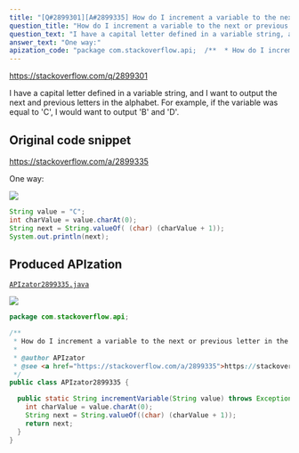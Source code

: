 ```yaml
---
title: "[Q#2899301][A#2899335] How do I increment a variable to the next or previous letter in the alphabet?"
question_title: "How do I increment a variable to the next or previous letter in the alphabet?"
question_text: "I have a capital letter defined in a variable string, and I want to output the next and previous letters in the alphabet. For example, if the variable was equal to 'C', I would want to output 'B' and 'D'."
answer_text: "One way:"
apization_code: "package com.stackoverflow.api;  /**  * How do I increment a variable to the next or previous letter in the alphabet?  *  * @author APIzator  * @see <a href=\"https://stackoverflow.com/a/2899335\">https://stackoverflow.com/a/2899335</a>  */ public class APIzator2899335 {    public static String incrementVariable(String value) throws Exception {     int charValue = value.charAt(0);     String next = String.valueOf((char) (charValue + 1));     return next;   } }"
---
```


https://stackoverflow.com/q/2899301

I have a capital letter defined in a variable string, and I want to output the next and previous letters in the alphabet. For example, if the variable was equal to &#x27;C&#x27;, I would want to output &#x27;B&#x27; and &#x27;D&#x27;.



## Original code snippet

https://stackoverflow.com/a/2899335

One way:

<div class="code-logo"><img src="/stackoverflow.png" /></div>

```java
String value = "C";
int charValue = value.charAt(0);
String next = String.valueOf( (char) (charValue + 1));
System.out.println(next);
```

## Produced APIzation

[`APIzator2899335.java`](https://github.com/blind-papers/apization-temp-data/raw/main/search/APIzator2899335.java)

<div class="code-logo"><img src="/apizator.png" /></div>

```java
package com.stackoverflow.api;

/**
 * How do I increment a variable to the next or previous letter in the alphabet?
 *
 * @author APIzator
 * @see <a href="https://stackoverflow.com/a/2899335">https://stackoverflow.com/a/2899335</a>
 */
public class APIzator2899335 {

  public static String incrementVariable(String value) throws Exception {
    int charValue = value.charAt(0);
    String next = String.valueOf((char) (charValue + 1));
    return next;
  }
}

```